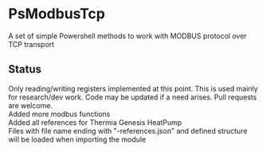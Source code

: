 # PsModbusTcp
A set of simple Powershell methods to work with MODBUS protocol over TCP transport

## Status
Only reading/writing registers implemented at this point. This is used mainly for research/dev work. Code may be updated if a need arises. Pull requests are welcome.<br>
Added more modbus functions<br>
Added all references for Thermia Genesis HeatPump<br>
Files with file name ending with "-references.json" and defined structure will be loaded when importing the module
